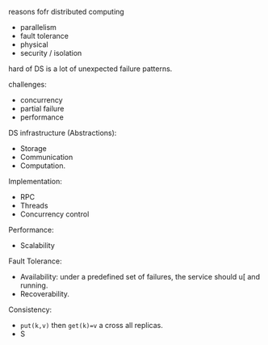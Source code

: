 reasons fofr distributed computing

- parallelism
- fault tolerance
- physical
- security / isolation

hard of DS is a lot of unexpected failure patterns.

challenges:
- concurrency
- partial failure
- performance 

DS infrastructure (Abstractions):
- Storage
- Communication
- Computation.

Implementation:
- RPC
- Threads
- Concurrency control

Performance:
- Scalability  

Fault Tolerance: 
- Availability: under a predefined set of failures, the service should u[ and running.
- Recoverability.


Consistency:
- `put(k,v)` then `get(k)=v` a cross all replicas.
- S

<!--stackedit_data:
eyJoaXN0b3J5IjpbLTEwNzkwNDYzMCwxMDk3OTczNTkxLC0xNj
Q1NzkzMjAxLC0xOTA3Njc1NDMwLC0xODQxNzQzMzMxXX0=
-->